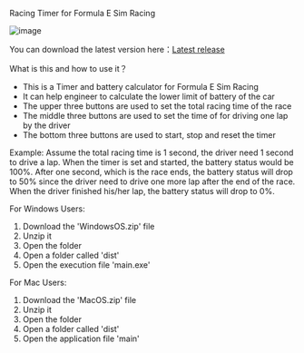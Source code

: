 Racing Timer for Formula E Sim Racing

![image](https://user-images.githubusercontent.com/72502693/189497799-a1edff50-975d-4e49-b73c-e0ebe5ff1586.png)

You can download the latest version here：[Latest release](https://github.com/OilRabbit/Scarlet-Racing-Racing_Timer/releases)

What is this and how to use it？
- This is a Timer and battery calculator for Formula E Sim Racing
- It can help engineer to calculate the lower limit of battery of the car
- The upper three buttons are used to set the total racing time of the race
- The middle three buttons are used to set the time of for driving one lap by the driver
- The bottom three buttons are used to start, stop and reset the timer

Example:
Assume the total racing time is 1 second, the driver need 1 second to drive a lap.
When the timer is set and started, the battery status would be 100%.
After one second, which is the race ends, the battery status will drop to 50% since the driver need to drive one more lap after the end of the race.
When the driver finished his/her lap, the battery status will drop to 0%.

For Windows Users:
1. Download the 'WindowsOS.zip' file
2. Unzip it
3. Open the folder
4. Open a folder called 'dist'
5. Open the execution file 'main.exe'

For Mac Users:
1. Download the 'MacOS.zip' file
2. Unzip it
3. Open the folder
4. Open a folder called 'dist'
5. Open the application file 'main'
